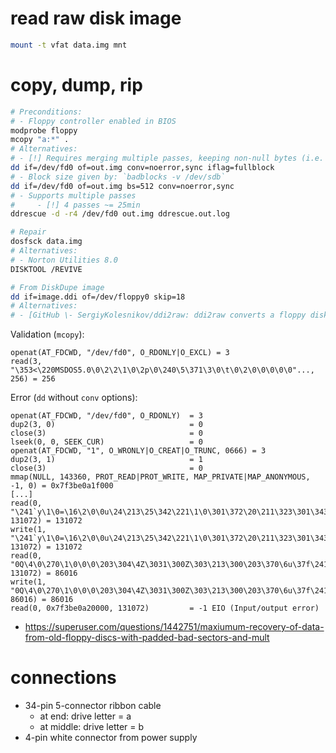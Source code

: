 # read raw disk image

```bash
mount -t vfat data.img mnt
```

# copy, dump, rip

```bash
# Preconditions:
# - Floppy controller enabled in BIOS
modprobe floppy
mcopy "a:*" .
# Alternatives:
# - [!] Requires merging multiple passes, keeping non-null bytes (i.e. keeping bytes read correctly)
dd if=/dev/fd0 of=out.img conv=noerror,sync iflag=fullblock
# - Block size given by: `badblocks -v /dev/sdb`
dd if=/dev/fd0 of=out.img bs=512 conv=noerror,sync
# - Supports multiple passes
#     - [!] 4 passes ~= 25min
ddrescue -d -r4 /dev/fd0 out.img ddrescue.out.log

# Repair
dosfsck data.img
# Alternatives:
# - Norton Utilities 8.0
DISKTOOL /REVIVE

# From DiskDupe image
dd if=image.ddi of=/dev/floppy0 skip=18
# Alternatives:
# - [GitHub \- SergiyKolesnikov/ddi2raw: ddi2raw converts a floppy disk image in DDI \(DiskDupe\) format to a raw floppy disk image\.](https://github.com/SergiyKolesnikov/ddi2raw)
```

Validation (`mcopy`):

```strace
openat(AT_FDCWD, "/dev/fd0", O_RDONLY|O_EXCL) = 3
read(3, "\353<\220MSDOS5.0\0\2\2\1\0\2p\0\240\5\371\3\0\t\0\2\0\0\0\0\0"..., 256) = 256
```

Error (`dd` without `conv` options):

```strace
openat(AT_FDCWD, "/dev/fd0", O_RDONLY)  = 3
dup2(3, 0)                              = 0
close(3)                                = 0
lseek(0, 0, SEEK_CUR)                   = 0
openat(AT_FDCWD, "1", O_WRONLY|O_CREAT|O_TRUNC, 0666) = 3
dup2(3, 1)                              = 1
close(3)                                = 0
mmap(NULL, 143360, PROT_READ|PROT_WRITE, MAP_PRIVATE|MAP_ANONYMOUS, -1, 0) = 0x7f3be0a1f000
[...]
read(0, "\241`y\1\0=\16\2\0\0u\24\213\25\342\221\1\0\301\372\20\211\323\301\343\4)\323\1\333\353\2"..., 131072) = 131072
write(1, "\241`y\1\0=\16\2\0\0u\24\213\25\342\221\1\0\301\372\20\211\323\301\343\4)\323\1\333\353\2"..., 131072) = 131072
read(0, "0Q\4\0\270\1\0\0\0\203\304\4Z\3031\300Z\303\213\300\203\370\6u\37f\241\2527\2\0f"..., 131072) = 86016
write(1, "0Q\4\0\270\1\0\0\0\203\304\4Z\3031\300Z\303\213\300\203\370\6u\37f\241\2527\2\0f"..., 86016) = 86016
read(0, 0x7f3be0a20000, 131072)         = -1 EIO (Input/output error)
```

- https://superuser.com/questions/1442751/maxiumum-recovery-of-data-from-old-floppy-discs-with-padded-bad-sectors-and-mult

# connections

- 34-pin 5-connector ribbon cable
    - at end: drive letter = a
    - at middle: drive letter = b
- 4-pin white connector from power supply
